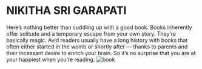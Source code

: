 # NIKITHA SRI GARAPATI
Here’s nothing better than cuddling up with a good book. Books inherently offer solitude and a temporary escape from your own story. They’re basically magic. Avid readers usually have a long history with books that often either started in the womb or shortly after — thanks to parents and their incessant desire to enrich your brain. So it’s no surprise that you are at your happiest when you’re reading.
![book]("C:\Users\s567143\Desktop\WebApps\Webapps-repos\books.jpg")
